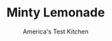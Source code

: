 ---
layout: ../../layouts/MarkdownPostLayout.astro
title: Minty Lemonade
author: America's Test Kitchen
pubDate: 2023-03-15
description: "Most pre-made lemonade is sweet and sugary with not enough lemon. We wanted to find a way to maximize the bright flavor of fresh fruit and add just enough sweetness."
image_url: https://res.cloudinary.com/hksqkdlah/image/upload/ar_1:1,c_fill,dpr_2.0,f_auto,fl_lossy.progressive.strip_profile,g_faces:auto,q_auto:low,w_344/5066_sfs-jj06-flavoredlemonade
tags: ["Beverages"]
calories: 1319
protein: 
carbohydrates: 43
fats: 
fiber: 1
ingredients: ["1 cup, fresh mint leaves","1 , large lemon, sliced thin, ends discarded","1 1/2 cups, sugar","7 cups, cold water","2 cups, fresh lemon juice (from about 12 lemons)",", Ice (for serving)"]
serves: 8
time: ""
instructions: ["Using potato masher, mash mint leaves, lemon slices, and sugar in deep bowl until slices release their juice and sugar begins to dissolve. Stir in water and lemon juice until sugar completely dissolves. Strain out mint leaves and lemon slices and chill or pour over ice before serving."]
nutrition: ["122 mg Potassium","12 mg Phosphorus","35 mg Calcium","1 mg Iron","13 mg Magnesium","13 mg Sodium","27 mg Vitamin C","1 g Fiber","24 µg Folate (food)","39 g Sugars","306 g Water","43 g Carbs","24 µg Folate equivalent (total)","23 µg Vitamin A","164 kcal Energy","37 g Sugars, added","1319 calories"]
notes: "Look for large, slightly soft  lemons—they tend to be extra-juicy. Store the lemonade in a covered container in the refrigerator for up to 3 days."
---